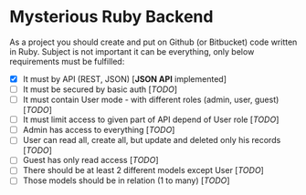 # Mysterious Ruby Backend

As a project you should create and put on Github (or Bitbucket) code written in Ruby. Subject is
not important it can be everything, only below requirements must be fulfilled:

- [x] It must by API (REST, JSON) [**JSON API** implemented]
- [ ] It must be secured by basic auth [_TODO_]
- [ ] It must contain User mode - with different roles (admin, user, guest) [_TODO_]
- [ ] It must limit access to given part of API depend of User role [_TODO_]
- [ ] Admin has access to everything [_TODO_]
- [ ] User can read all, create all, but update and deleted only his records [_TODO_]
- [ ] Guest has only read access [_TODO_]
- [ ] There should be at least 2 different models except User [_TODO_]
- [ ] Those models should be in relation (1 to many) [_TODO_]

